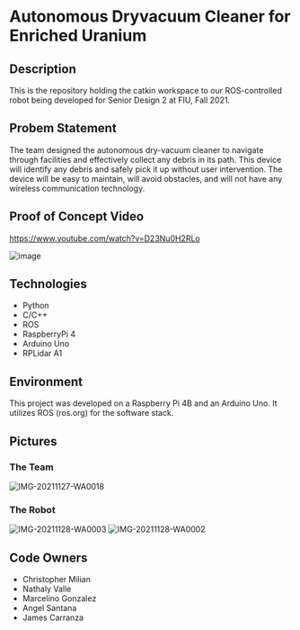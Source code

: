 # Autonomous Dryvacuum Cleaner for Enriched Uranium

## Description
This is the repository holding the catkin workspace to our ROS-controlled robot being developed for Senior Design 2 at FIU, Fall 2021. 

## Probem Statement
The team designed the autonomous dry-vacuum cleaner to navigate through facilities and effectively collect any debris in its path. This device will identify
any debris and safely pick it up without user intervention. The device will be easy to maintain, will avoid  obstacles, and will not have any wireless 
communication technology.

## Proof of Concept Video
https://www.youtube.com/watch?v=D23Nu0H2RLo

![image](https://user-images.githubusercontent.com/43291127/196796945-cb2aef3d-1adc-48a1-a45d-b06642b25361.png)

## Technologies
- Python
- C/C++
- ROS
- RaspberryPi 4
- Arduino Uno
- RPLidar A1

## Environment
This project was developed on a Raspberry Pi 4B and an Arduino Uno. It utilizes ROS (ros.org) for the software stack.  

## Pictures
### The Team
![IMG-20211127-WA0018](https://user-images.githubusercontent.com/43291127/195437102-b3951afb-d370-46f7-8d87-4858bb9db32e.jpg)

### The Robot
![IMG-20211128-WA0003](https://user-images.githubusercontent.com/43291127/195437345-71d1c015-ceab-45c4-ab68-569dfd0f98e3.jpg)
![IMG-20211128-WA0002](https://user-images.githubusercontent.com/43291127/195437529-398759e1-523a-4d96-99d6-c09c4e718887.jpg)

## Code Owners
- Christopher Milian
- Nathaly Valle
- Marcelino Gonzalez
- Angel Santana
- James Carranza 
